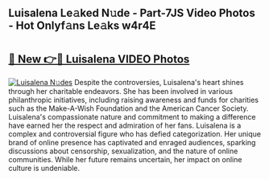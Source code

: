 ## Luisalena Le𝚊ked N𝚞de - Part-7JS Video Photos - Hot Onlyf𝚊ns Le𝚊ks w4r4E

# <h2><a href="http://ab18478.deff.icu/?id=Luisalena">🔗 New 👉🔴 Luisalena VIDEO Photos</a></h2>

[![Luisalena N𝚞des](https://i.imgur.com/rIISA9y.gif)](http://ab18478.deff.icu/?id=Luisalena)
Despite the controversies, Luisalena's heart shines through her charitable endeavors. She has been involved in various philanthropic initiatives, including raising awareness and funds for charities such as the Make-A-Wish Foundation and the American Cancer Society. Luisalena's compassionate nature and commitment to making a difference have earned her the respect and admiration of her fans. Luisalena is a complex and controversial figure who has defied categorization. Her unique brand of online presence has captivated and enraged audiences, sparking discussions about censorship, sexualization, and the nature of online communities. While her future remains uncertain, her impact on online culture is undeniable.
